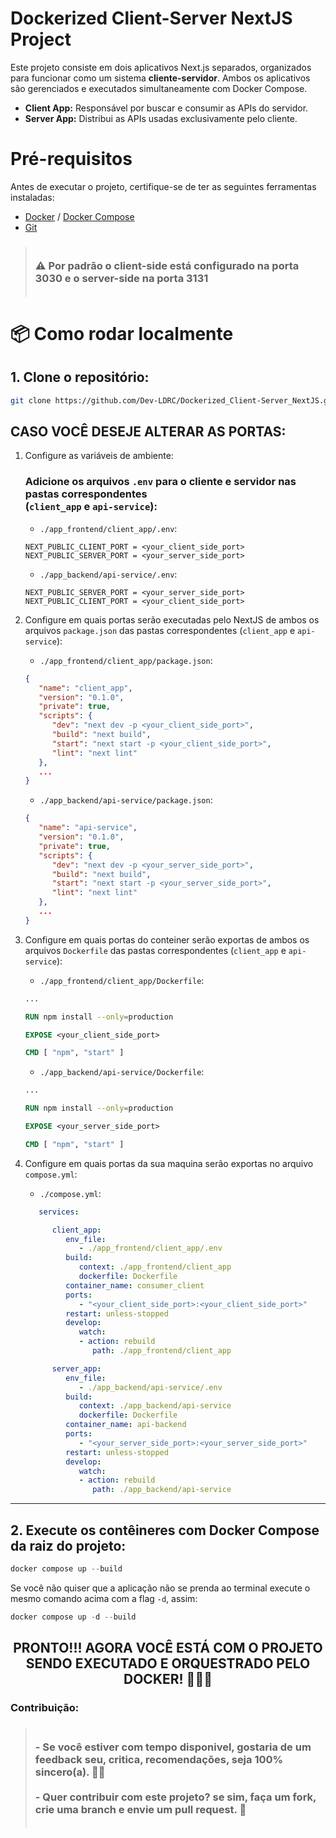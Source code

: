 # Dockerized Client-Server NextJS Project

Este projeto consiste em dois aplicativos Next.js separados, organizados para funcionar como um sistema **cliente-servidor**. Ambos os aplicativos são gerenciados e executados simultaneamente com Docker Compose.

- **Client App:** Responsável por buscar e consumir as APIs do servidor.
- **Server App:** Distribui as APIs usadas exclusivamente pelo cliente.

# Pré-requisitos

Antes de executar o projeto, certifique-se de ter as seguintes ferramentas instaladas:

- [Docker](https://www.docker.com/) / [Docker Compose](https://docs.docker.com/compose/)
- [Git](https://git-scm.com/)

> ### <br/> ⚠ Por padrão o client-side está configurado na porta 3030 e o server-side na porta 3131 <br/><br/>

# 📦 Como rodar localmente

## 1. Clone o repositório:

   ```bash
   git clone https://github.com/Dev-LDRC/Dockerized_Client-Server_NextJS.git
   ```

## CASO VOCÊ DESEJE ALTERAR AS PORTAS:
   1. Configure as variáveis de ambiente:

      ### Adicione os arquivos `.env` para o cliente e servidor nas pastas correspondentes<br/>(`client_app` e `api-service`):

      - `./app_frontend/client_app/.env`:

      ```JS
      NEXT_PUBLIC_CLIENT_PORT = <your_client_side_port>
      NEXT_PUBLIC_SERVER_PORT = <your_server_side_port>
      ```

      - `./app_backend/api-service/.env`:
      ```JS
      NEXT_PUBLIC_SERVER_PORT = <your_server_side_port>
      NEXT_PUBLIC_CLIENT_PORT = <your_client_side_port>
      ```

   2. Configure em quais portas serão executadas pelo NextJS de ambos os arquivos `package.json` das pastas correspondentes (`client_app` e `api-service`):

      - `./app_frontend/client_app/package.json`:

      ```json
      {
         "name": "client_app",
         "version": "0.1.0",
         "private": true,
         "scripts": {
            "dev": "next dev -p <your_client_side_port>",
            "build": "next build",
            "start": "next start -p <your_client_side_port>",
            "lint": "next lint"
         },
         ...
      }
      ```

      - `./app_backend/api-service/package.json`:
      ```json
      {
         "name": "api-service",
         "version": "0.1.0",
         "private": true,
         "scripts": {
            "dev": "next dev -p <your_server_side_port>",
            "build": "next build",
            "start": "next start -p <your_server_side_port>",
            "lint": "next lint"
         },
         ...
      }
      ```

   3. Configure em quais portas do conteiner serão exportas de ambos os arquivos `Dockerfile` das pastas correspondentes (`client_app` e `api-service`):

      - `./app_frontend/client_app/Dockerfile`:

      ```Dockerfile
      ...

      RUN npm install --only=production

      EXPOSE <your_client_side_port>

      CMD [ "npm", "start" ]
      ```

      - `./app_backend/api-service/Dockerfile`:

      ```Dockerfile
      ...

      RUN npm install --only=production

      EXPOSE <your_server_side_port>

      CMD [ "npm", "start" ]
      ```

   4. Configure em quais portas da sua maquina serão exportas no arquivo `compose.yml`:

      - `./compose.yml`:

      ```yml
         services:

            client_app:
               env_file:
                  - ./app_frontend/client_app/.env
               build:
                  context: ./app_frontend/client_app
                  dockerfile: Dockerfile
               container_name: consumer_client
               ports:
                  - "<your_client_side_port>:<your_client_side_port>"
               restart: unless-stopped
               develop:
                  watch:
                  - action: rebuild
                     path: ./app_frontend/client_app

            server_app:
               env_file:
                  - ./app_backend/api-service/.env
               build:
                  context: ./app_backend/api-service
                  dockerfile: Dockerfile
               container_name: api-backend
               ports:
                  - "<your_server_side_port>:<your_server_side_port>"
               restart: unless-stopped
               develop:
                  watch:
                  - action: rebuild
                     path: ./app_backend/api-service
      ```

---

## 2. Execute os contêineres com Docker Compose da raiz do projeto:

```powershell
docker compose up --build
```

Se você não quiser que a aplicação não se prenda ao terminal execute o mesmo comando acima com a flag ``-d``, assim:

```powershell
docker compose up -d --build
```

<h2 align="center">PRONTO!!! AGORA VOCÊ ESTÁ COM O PROJETO SENDO EXECUTADO E ORQUESTRADO PELO DOCKER! 🤝😎🚀</h2>

### Contribuição:

> ### <br/> - Se você estiver com tempo disponivel, gostaria de um feedback seu, critica, recomendações, seja 100% sincero(a). 🤝😉<br/><br/> - Quer contribuir com este projeto? se sim, faça um fork, crie uma branch e envie um pull request. 👊 <br/><br/>
